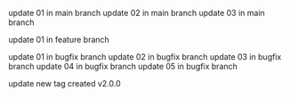 update 01 in main branch
update 02 in main branch
update 03 in main branch

update 01 in feature branch

update 01 in bugfix branch
update 02 in bugfix branch
update 03 in bugfix branch
update 04 in bugfix branch
update 05 in bugfix branch

update new tag created v2.0.0
